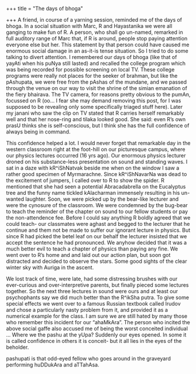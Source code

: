 +++
title = "The days of bhoga"

+++
A friend, in course of a yarning session, reminded me of the days of
bhoga. In a social situation with Marc, R and Hayastanika we were all
ganging to make fun of R. A person, who shall go un-named, remarked in
full auditory range of Marc that, if R is around, people stop paying
attention everyone else but her. This statement by that person could
have caused me enormous social damage in an as-it-is tense situation. So
I tried to do some talking to divert attention. I remembered our days of
bhoga (like that of yayAti when his puNya still lasted) and recalled the
college program which was being recorded for possible screening on local
TV. These college programs were really not places for the seeker of
brahman, but like the pAshupata, we were free from the pAshas of the
mundane, and we passed through the venue on our way to visit the shrine
of the simian emanation of the fiery bhairava. The TV camera, for
reasons pretty obvious to the pumAn, focussed on R (oo… I fear she may
demand removing this post, for I was supposed to be revealing only some
specifically triaged stuff here). Later my janani who saw the clip on TV
stated that R carries herself remarkably well and that her nose-ring and
tilaka looked good. She said: even R’s own prasU thinks she is
self-conscious, but I think she has the full confidence of always being
in command.

This confidence helped a lot. I would never forget that remarkable day
in the western classroom right at the foot-hill on our picturesque
campus, where our physics lectures occurred (16 yrs ago). Our enormous
physics lecturer droned on his substance-less presentation on sound and
standing waves. I sat in a daze with kR^iShNatvak beside me when on the
window I saw a rather good specimen of Myrmarachne. Since kR^iShNavarNa
was dead to the excitement of jumpers, I called over to R to show the
spider. R mentioned that she had seen a potential Abracadabrella on the
Eucalyptus tree and the funny name tickled kAlacharman immensely
resulting in his un-wanted laughter. Soon, we were picked up by the
bear-like lecturer and were the cynosure of the classroom. We were
condemned by the bug-bear to teach the reminder of the chapter on sound
to our fellow students or pay the non-attendence fee. Before I could say
anything R boldly agreed that we could teach- our classmates were aghast
and begged to the lecturer that he continue and them not be made to
suffer our ignorant lecture in physics. But since R had picked the betel
leaf on our behalf the lecturer insisted that we accept the sentence he
had pronounced. We anyhow decided that it was a much better evil to
teach a chapter of physics than paying any fine. We went over to R’s
home and and laid out our action plan, but soon got distracted and
decided to observe the stars. Some good sights of the clear winter sky
with Auriga in the ascent.

We lost track of time, were late, had some distressing brushes with our
ever-curious and over-interpretive parents, but finally pieced some
lectures together. So the next three lectures in sound were ours and at
least our psychophants say we did much better than the R^ikSha putra. To
give some special effects we went over to a famous Russian textbook
called Irudov and chose a particularly nasty problem from it, and
provided it as a numerical example for the class. I am sure we are still
hated by many those who remember this incident for our “ahaMkAra”. The
person who incited the above social gaffe also accused me of being the
worst conceited individual … Where we the pashu at the yUpa? Suddenly
our eyes opened. In some it is called confidence in others it is
conceit- but it all lies in the eyes of the beholder.

pashupati is that odd-eyed fellow who goes around in the graveyard
performing huDDukAra and aTTahAsa.

## 

##
